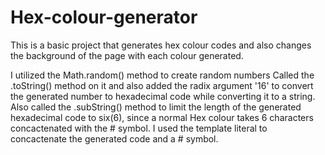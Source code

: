 # Hex-colour-generator
This is a basic project that generates hex colour codes and also changes the background of the page with each colour generated.

I utilized the Math.random() method to create random numbers
Called the .toString() method on it and also added the radix argument '16' to convert the generated number to hexadecimal code while converting it to a string.
Also called the .subString() method to limit the length of the generated hexadecimal code to six(6), since a normal Hex colour takes 6 characters concactenated with the # symbol.
I used the template literal to concactenate the generated code and a # symbol.
